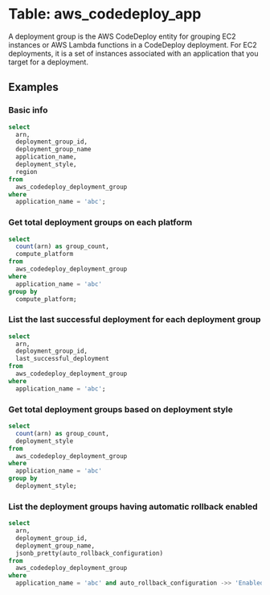 # Table: aws_codedeploy_app

A deployment group is the AWS CodeDeploy entity for grouping EC2 instances or AWS Lambda functions in a CodeDeploy deployment. For EC2 deployments, it is a set of instances associated with an application that you target for a deployment.

## Examples

### Basic info

```sql
select
  arn,
  deployment_group_id,
  deployment_group_name
  application_name,
  deployment_style,
  region
from
  aws_codedeploy_deployment_group
where
  application_name = 'abc';
```

### Get total deployment groups on each platform

```sql
select
  count(arn) as group_count,
  compute_platform
from
  aws_codedeploy_deployment_group
where
  application_name = 'abc'
group by
  compute_platform;
```

### List the last successful deployment for each deployment group

```sql
select
  arn,
  deployment_group_id,
  last_successful_deployment
from
  aws_codedeploy_deployment_group
where
  application_name = 'abc';
```

### Get total deployment groups based on deployment style

```sql
select
  count(arn) as group_count,
  deployment_style
from
  aws_codedeploy_deployment_group
where
  application_name = 'abc'
group by
  deployment_style;
```

### List the deployment groups having automatic rollback enabled

```sql
select
  arn,
  deployment_group_id,
  deployment_group_name,
  jsonb_pretty(auto_rollback_configuration)
from
  aws_codedeploy_deployment_group
where
  application_name = 'abc' and auto_rollback_configuration ->> 'Enabled' = 'true' ;
```
